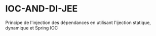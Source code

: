 # IOC-AND-DI-JEE
Principe de l'injection des dépendances en utilisant l'ijection statique, dynamique et Spring IOC
